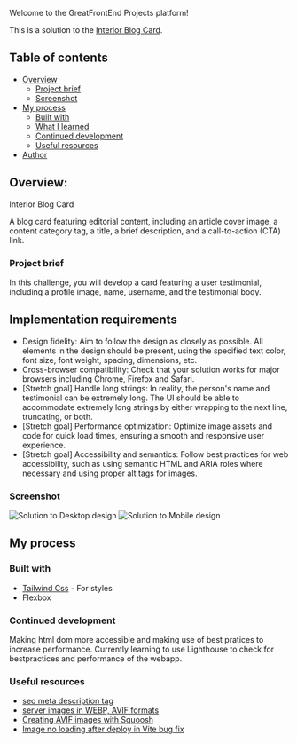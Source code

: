 Welcome to the GreatFrontEnd Projects platform!

This is a solution to the [Interior Blog Card](https://www.greatfrontend.com/projects/challenges/blog-card).

## Table of contents

- [Overview](#overview)
  - [Project brief](#project-brief)
  - [Screenshot](#screenshot)
- [My process](#my-process)
  - [Built with](#built-with)
  - [What I learned](#what-i-learned)
  - [Continued development](#continued-development)
  - [Useful resources](#useful-resources)
- [Author](#author)

## Overview:

Interior Blog Card

A blog card featuring editorial content, including an article cover image, a content category tag, a title, a brief description, and a call-to-action (CTA) link.

### Project brief

In this challenge, you will develop a card featuring a user testimonial, including a profile image, name, username, and the testimonial body.

## Implementation requirements

- Design fidelity: Aim to follow the design as closely as possible. All elements in the design should be present, using the specified text color, font size, font weight, spacing, dimensions, etc.
- Cross-browser compatibility: Check that your solution works for major browsers including Chrome, Firefox and Safari.
- [Stretch goal] Handle long strings: In reality, the person's name and testimonial can be extremely long. The UI should be able to accommodate extremely long strings by either wrapping to the next line, truncating, or both.
- [Stretch goal] Performance optimization: Optimize image assets and code for quick load times, ensuring a smooth and responsive user experience.
- [Stretch goal] Accessibility and semantics: Follow best practices for web accessibility, such as using semantic HTML and ARIA roles where necessary and using proper alt tags for images.

### Screenshot

![Solution to Desktop design](design/desktop_solution.png)
![Solution to Mobile design](design/mobile-solution.png)

## My process

### Built with

- [Tailwind Css](https://tailwindcss.com/) - For styles
- Flexbox

### Continued development

Making html dom more accessible and making use of best pratices to increase performance. Currently learning to use Lighthouse to check for bestpractices and performance of the webapp.

### Useful resources

- [seo meta description tag](https://developer.chrome.com/docs/lighthouse/seo/meta-description)
- [server images in WEBP, AVIF formats](https://developer.chrome.com/docs/lighthouse/performance/uses-webp-images)
- [Creating AVIF images with Squoosh](https://codelabs.developers.google.com/codelabs/avif#0)
- [Image no loading after deploy in Vite bug fix](https://vitejs.dev/guide/assets.html)

